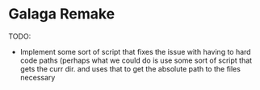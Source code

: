 ﻿# Galaga Remake
 
 TODO:
 - Implement some sort of script that fixes the issue with having to hard code paths (perhaps what we could do is use some sort of script that gets the curr dir. and uses that to get the absolute path to the files necessary
